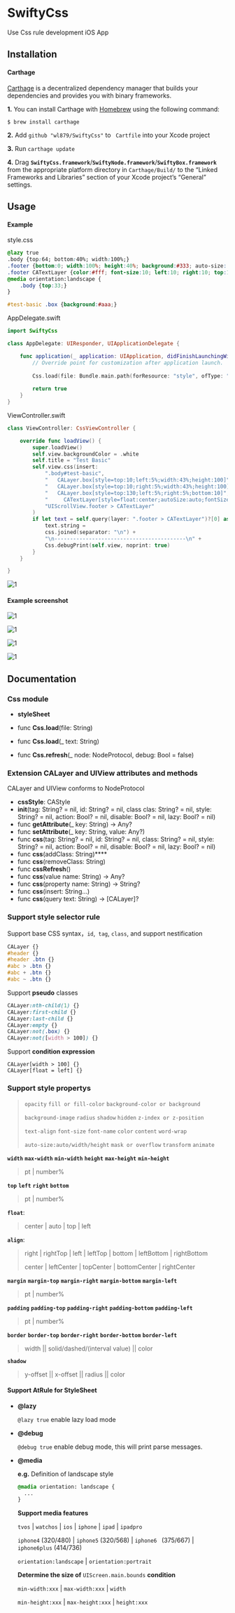 # SwiftyCss
Use Css rule development iOS App

## Installation

#### Carthage

[Carthage](https://github.com/Carthage/Carthage) is a decentralized dependency manager that builds your dependencies and provides you with binary frameworks.

**1.** You can install Carthage with [Homebrew](http://brew.sh/) using the following command:

```shell
$ brew install carthage
```

**2.** Add  `github "wl879/SwiftyCss"` to ` Cartfile`  into your Xcode project

**3.** Run `carthage update` 

**4.** Drag **`SwiftyCss.framework`**/**`SwiftyNode.framework`**/**`SwiftyBox.framework`** from the appropriate platform directory in `Carthage/Build/` to the “Linked Frameworks and Libraries” section of your Xcode project’s “General” settings.

## Usage

#### Example

style.css

```css
@lazy true
.body {top:64; bottom:40%; width:100%;}
.footer {bottom:0; width:100%; height:40%; background:#333; auto-size: auto}
.footer CATextLayer {color:#fff; font-size:10; left:10; right:10; top:10; word-wrap: true; auto-size:height;}
@media orientation:landscape {
    .body {top:33;}
}

#test-basic .box {background:#aaa;}

```

AppDelegate.swift

```swift
import SwiftyCss

class AppDelegate: UIResponder, UIApplicationDelegate {

    func application(_ application: UIApplication, didFinishLaunchingWithOptions launchOptions: [UIApplicationLaunchOptionsKey: Any]?) -> Bool {
        // Override point for customization after application launch.
        
        Css.load(file: Bundle.main.path(forResource: "style", ofType: "css")!)
    
        return true
    }
}
```
ViewController.swift
```swift
class ViewController: CssViewController {

    override func loadView() {
        super.loadView()
        self.view.backgroundColor = .white
        self.title = "Test Basic"
        self.view.css(insert:
            ".body#test-basic",
            "   CALayer.box[style=top:10;left:5%;width:43%;height:100]",
            "   CALayer.box[style=top:10;right:5%;width:43%;height:100]",
            "   CALayer.box[style=top:130;left:5%;right:5%;bottom:10]",
            "     CATextLayer[style=float:center;autoSize:auto;fontSize:16;color:#fff;][content=The center of the universe]",
            "UIScrollView.footer > CATextLayer"
        )
        if let text = self.query(layer: ".footer > CATextLayer")?[0] as? CATextLayer {
            text.string = 
            css.joined(separator: "\n") +
            "\n------------------------------------------\n" +
            Css.debugPrint(self.view, noprint: true)
        }
    }

}
```

![1](https://raw.githubusercontent.com/wl879/screenshots/master/swiftycss/basic.gif)

#### Example screenshot

![1](https://raw.githubusercontent.com/wl879/screenshots/master/swiftycss/layout.gif)

![1](https://raw.githubusercontent.com/wl879/screenshots/master/swiftycss/style.gif)

![1](https://raw.githubusercontent.com/wl879/screenshots/master/swiftycss/media.gif)

![1](https://raw.githubusercontent.com/wl879/screenshots/master/swiftycss/selector.gif)

## Documentation

### Css module

* **styleSheet**


* func **Css.load**(file: String)

* func **Css.load**(_ text: String)

* func **Css.refresh**(_ node: NodeProtocol, debug: Bool = false)

### Extension CALayer and UIView attributes and methods

CALayer and UIView conforms to NodeProtocol

* **cssStyle**: CAStyle
* **init**(tag: String? = nil, id: String? = nil, class clas: String? = nil, style: String? = nil, action: Bool? = nil, disable: Bool? = nil, lazy: Bool? = nil)
* func **getAttribute**(_ key: String) -> Any?
* func **setAttribute**(_ key: String, value: Any?)
* func **css**(tag: String? = nil, id: String? = nil, class: String? = nil, style: String? = nil, action: Bool? = nil, disable: Bool? = nil, lazy: Bool? = nil)
* func **css**(addClass: String)****
* func **css**(removeClass: String)
* func **cssRefresh**()
* func **css**(value name: String) -> Any?
* func **css**(property name: String) -> String?
* func **css**(insert: String...)
* func **css**(query text: String) -> [CALayer]?


###  Support style selector rule

Support base CSS syntax，`id`,` tag`, `class`, and support nestification

```css
CALayer {}
#header {}
#header .btn {}
#abc > .btn {}
#abc + .btn {}
#abc ~ .btn {}
```

Support **pseudo** classes 

```css
CALayer:nth-child(1) {}
CALayer:first-child {}
CALayer:last-child {}
CALayer:empty {}
CALayer:not(.box) {}
CALayer:not([width > 100]) {}
```

Support **condition expression**

```
CALayer[width > 100] {}
CALayer[float = left] {}
```

### Support style propertys

>  
>
>
>  `opacity`    `fill or fill-color`     `background-color or background`   
>
>  `background-image`    `radius`    `shadow`    `hidden`    `z-index or z-position`  
>
>   `text-align`    `font-size`    `font-name`    `color`    `content`    `word-wrap`
>
>  `auto-size:auto/width/height`    `mask or overflow`    `transform`    `animate` 

**`width`**    **`max-width`**    **`min-width`**    **`height`**    **`max-height`**    **`min-height`**

> pt | number%

**`top`**    **`left`**    **`right`**    **`bottom`**

> pt | number%

**`float`**: 

>  center | auto | top | left

**`align`**:

> right | rightTop | left |  leftTop | bottom | leftBottom |  rightBottom
>
> center | leftCenter | topCenter | bottomCenter | rightCenter

**`margin`**    **`margin-top`**    **`margin-right`**    **`margin-bottom`**    **`margin-left`**

> pt | number%

**`padding`**    **`padding-top`**    **`padding-right`**    **`padding-bottom`**    **`padding-left`**

> pt | number%

**`border`**    **`border-top`**    **`border-right`**    **`border-bottom`**    **`border-left`**

>width || solid/dashed/(interval value) || color

**`shadow`**

> y-offset || x-offset || radius || color


#### Support AtRule for **StyleSheet**

* **@lazy**

  `@lazy true` enable lazy load mode

* **@debug**

  `@debug true` enable debug mode, this will print parse messages.

* **@media**

  **e.g.** Definition of landscape style

  ```css
  @madia orientation: landscape {
    ...
  }
  ```

  **Support media features**

  `tvos`  | `watchos` | `ios` | `iphone` | `ipad` | `ipadpro` 

  `iphone4` (320/480) | `iphone5` (320/568) | `iphone6 ` (375/667) | `iphone6plus` (414/736) 

  `orientation:landscape` | `orientation:portrait`

  **Determine the size of**  `UIScreen.main.bounds` **condition**

  `min-width:xxx` | `max-width:xxx` | `width` 

  `min-height:xxx` | `max-height:xxx` | `height:xxx`



